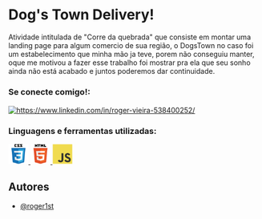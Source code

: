 # Dog's Town Delivery!

Atividade intitulada de "Corre da quebrada" que consiste em montar uma landing page para algum comercio de sua região, o DogsTown no caso foi um estabelecimento que minha mão ja teve, porem não conseguiu manter, oque me motivou a fazer esse trabalho foi mostrar pra ela que seu sonho ainda não está acabado e juntos poderemos dar continuidade.

<h3 align="left">Se conecte comigo!:</h3>
<p align="left">
<a href="https://linkedin.com/in/https://www.linkedin.com/in/roger-vieira-538400252/" target="blank"><img align="center" src="https://raw.githubusercontent.com/rahuldkjain/github-profile-readme-generator/master/src/images/icons/Social/linked-in-alt.svg" alt="https://www.linkedin.com/in/roger-vieira-538400252/" height="30" width="40" /></a>
</p>

<h3 align="left">Linguagens e ferramentas utilizadas:</h3>
<p align="left"> <a href="https://www.w3schools.com/css/" target="_blank" rel="noreferrer"> <img src="https://raw.githubusercontent.com/devicons/devicon/master/icons/css3/css3-original-wordmark.svg" alt="css3" width="40" height="40"/> </a> <a href="https://www.w3.org/html/" target="_blank" rel="noreferrer"> <img src="https://raw.githubusercontent.com/devicons/devicon/master/icons/html5/html5-original-wordmark.svg" alt="html5" width="40" height="40"/> </a> <a href="https://developer.mozilla.org/en-US/docs/Web/JavaScript" target="_blank" rel="noreferrer"> <img src="https://raw.githubusercontent.com/devicons/devicon/master/icons/javascript/javascript-original.svg" alt="javascript" width="40" height="40"/> </a> </p>


## Autores

- [@roger1st](https://www.github.com/roger1st)
